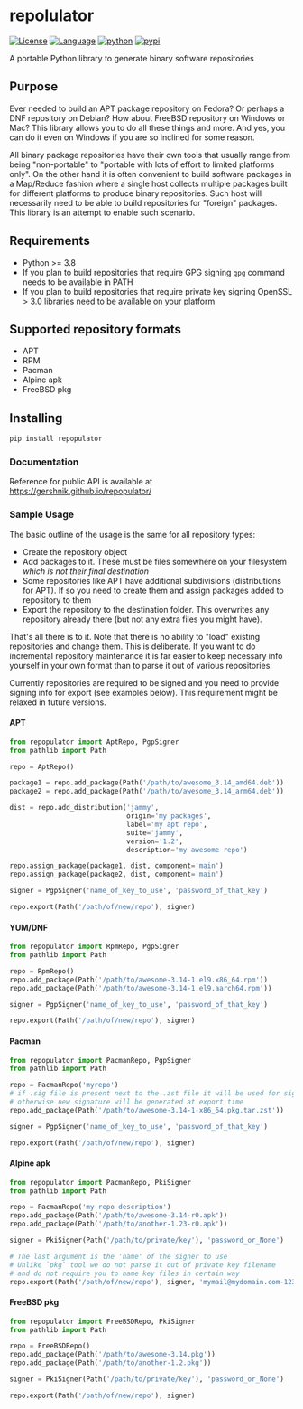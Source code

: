 

# repolulator

[![License](https://img.shields.io/badge/license-BSD-brightgreen.svg)](https://opensource.org/licenses/BSD-3-Clause)
[![Language](https://img.shields.io/badge/language-Python-blue.svg)](https://www.python.org)
[![python](https://img.shields.io/badge/python->=3.8-blue.svg)](https://www.python.org/downloads/release/python-380/)
[![pypi](https://img.shields.io/pypi/v/repopulator)](https://pypi.org/project/repopulator)

A portable Python library to generate binary software repositories

## Purpose

Ever needed to build an APT package repository on Fedora? Or perhaps a DNF repository on Debian? How about FreeBSD repository on Windows or Mac? This library allows you to do all these things and more. And yes, you can do it even on Windows if you are so inclined for some reason.

All binary package repositories have their own tools that usually range from being "non-portable" to "portable with lots of effort to limited platforms only". On the other hand it is often convenient to build software packages in a Map/Reduce fashion where a single host collects multiple packages built for different platforms to produce binary repositories. Such host will necessarily need to be able to build repositories for "foreign" packages. This library is an attempt to enable such scenario.

## Requirements

* Python >= 3.8
* If you plan to build repositories that require GPG signing `gpg` command needs to be available in PATH
* If you plan to build repositories that require private key signing OpenSSL > 3.0 libraries need to be available on your platform

## Supported repository formats

* APT
* RPM
* Pacman
* Alpine apk
* FreeBSD pkg

## Installing

```bash
pip install repopulator
```

### Documentation

Reference for public API is available at https://gershnik.github.io/repopulator/

### Sample Usage

The basic outline of the usage is the same for all repository types:
- Create the repository object
- Add packages to it. These must be files somewhere on your filesystem *which is not their final destination*
- Some repositories like APT have additional subdivisions (distributions for APT). If so you need to create them and assign packages added to repository to them
- Export the repository to the destination folder. This overwrites any repository already there (but not any extra files you might have). 

That's all there is to it. Note that there is no ability to "load" existing repositories and change them. This is deliberate. If you want to do incremental repository maintenance it is far easier to keep necessary info yourself in your own format than to parse it out of various repositories. 

Currently repositories are required to be signed and you need to provide signing info for export (see examples below). This requirement might be relaxed in future versions.

#### APT

```python
from repopulator import AptRepo, PgpSigner
from pathlib import Path

repo = AptRepo()

package1 = repo.add_package(Path('/path/to/awesome_3.14_amd64.deb'))
package2 = repo.add_package(Path('/path/to/awesome_3.14_arm64.deb'))

dist = repo.add_distribution('jammy', 
                             origin='my packages', 
                             label='my apt repo', 
                             suite='jammy', 
                             version='1.2', 
                             description='my awesome repo')

repo.assign_package(package1, dist, component='main')
repo.assign_package(package2, dist, component='main')

signer = PgpSigner('name_of_key_to_use', 'password_of_that_key')

repo.export(Path('/path/of/new/repo'), signer)

```

#### YUM/DNF

```python
from repopulator import RpmRepo, PgpSigner
from pathlib import Path

repo = RpmRepo()
repo.add_package(Path('/path/to/awesome-3.14-1.el9.x86_64.rpm'))
repo.add_package(Path('/path/to/awesome-3.14-1.el9.aarch64.rpm'))

signer = PgpSigner('name_of_key_to_use', 'password_of_that_key')

repo.export(Path('/path/of/new/repo'), signer)

```

#### Pacman

```python
from repopulator import PacmanRepo, PgpSigner
from pathlib import Path

repo = PacmanRepo('myrepo')
# if .sig file is present next to the .zst file it will be used for signature
# otherwise new signature will be generated at export time
repo.add_package(Path('/path/to/awesome-3.14-1-x86_64.pkg.tar.zst'))

signer = PgpSigner('name_of_key_to_use', 'password_of_that_key')

repo.export(Path('/path/of/new/repo'), signer)

```

#### Alpine apk

```python
from repopulator import PacmanRepo, PkiSigner
from pathlib import Path

repo = PacmanRepo('my repo description')
repo.add_package(Path('/path/to/awesome-3.14-r0.apk'))
repo.add_package(Path('/path/to/another-1.23-r0.apk'))

signer = PkiSigner(Path('/path/to/private/key'), 'password_or_None')

# The last argument is the 'name' of the signer to use
# Unlike `pkg` tool we do not parse it out of private key filename
# and do not require you to name key files in certain way
repo.export(Path('/path/of/new/repo'), signer, 'mymail@mydomain.com-1234abcd')

```

#### FreeBSD pkg

```python
from repopulator import FreeBSDRepo, PkiSigner
from pathlib import Path

repo = FreeBSDRepo()
repo.add_package(Path('/path/to/awesome-3.14.pkg'))
repo.add_package(Path('/path/to/another-1.2.pkg'))

signer = PkiSigner(Path('/path/to/private/key'), 'password_or_None')

repo.export(Path('/path/of/new/repo'), signer)

```

